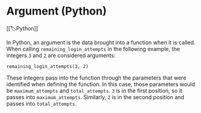 
# Argument (Python)

[[🏷️Python]]

In Python, an argument is the data brought into a function when it is called. When calling `remaining_login_attempts` in the following example, the integers `3` and `2` are considered arguments:

`remaining_login_attempts(3, 2)`

These integers pass into the function through the parameters that were identified when defining the function. In this case, those parameters would be `maximum_attempts` and `total_attempts`. `3` is in the first position, so it passes into `maximum_attempts`. Similarly, `2` is in the second position and passes into `total_attempts`.
